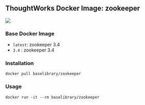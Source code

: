 ## ThoughtWorks Docker Image: zookeeper

[![](http://dockeri.co/image/baselibrary/zookeeper)](https://registry.hub.docker.com/u/baselibrary/zookeeper/)

### Base Docker Image

* `latest`: zookeeper 3.4
* `3.4`   : zookeeper 3.4

### Installation

    docker pull baselibrary/zookeeper

### Usage

    docker run -it --rm baselibrary/zookeeper

